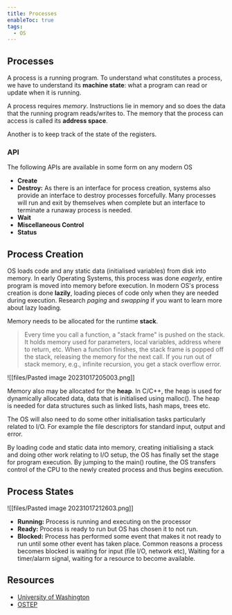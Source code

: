 ```yaml
---
title: Processes
enableToc: true
tags:
  - OS
---
```

## Processes
A process is a running program.  To understand what constitutes a process, we have to understand its **machine state**: what a program can read or update when it is running.

A process requires *memory*. Instructions lie in memory and so does the data that the running program reads/writes to. The memory that the process can access is called its **address space**. 

Another is to keep track of the state of the registers. 

### API
The following APIs are available in some form on any modern OS
- **Create**
- **Destroy:** As there is an interface for process creation, systems also provide an interface to destroy processes forcefully. Many processes will run and exit by themselves when complete but an interface to terminate a runaway process is needed.
- **Wait**
- **Miscellaneous Control**
- **Status**


## Process Creation
OS loads code and any static data (initialised variables) from disk into memory. 
In early Operating Systems, this process was done *eagerly*, entire program is moved into memory before execution.  In modern OS's process creation is done **lazily**, loading pieces of code only when they are needed during execution. Research *paging* and *swapping* if you want to learn more about lazy loading. 

Memory needs to be allocated for the runtime **stack**. 
>Every time you call a function, a "stack frame" is pushed on the stack. It holds memory used for parameters, local variables, address where to return, etc. When a function finishes, the stack frame is popped off the stack, releasing the memory for the next call. If you run out of stack memory, e.g., infinite recursion, you get a stack overflow error.

![[files/Pasted image 20231017205003.png]]

Memory also may be allocated for the **heap**.
In C/C++, the heap is used for dynamically allocated data, data that is initialised using malloc(). The heap is needed for data structures such as linked lists, hash maps, trees etc.

The OS will also need to do some other initialisation tasks particularly related to I/O. For example the file descriptors for standard input, output and error. 

By loading code and static data into memory, creating initialising a stack and doing other work relating to I/O setup, the OS has finally set the stage for program execution. By jumping to the main() routine, the OS transfers control of the CPU to the newly created process and thus begins execution. 

## Process States
![[files/Pasted image 20231017212603.png]]
- **Running:** Process is running and executing on the processor
- **Ready:** Process is ready to run but OS has chosen it to not run.
- **Blocked:** Process has performed some event that makes it not ready to run until some other event has taken place. Common reasons a process becomes blocked is waiting for input (file I/O, network etc), Waiting for a timer/alarm signal, waiting for a resource to become available. 


## Resources
- [University of Washington](https://courses.washington.edu/css342/zander/Notes/stack-heap.pdf)
- [OSTEP](https://pages.cs.wisc.edu/~remzi/OSTEP/cpu-intro.pdf)